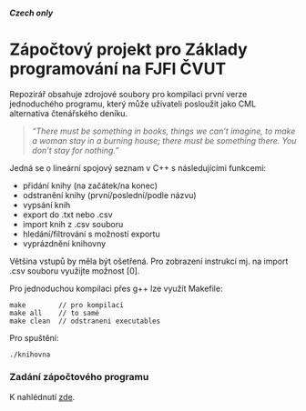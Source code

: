 ##### ***Czech only***
# Zápočtový projekt pro Základy programování na FJFI ČVUT
Repozirář obsahuje zdrojové soubory pro kompilaci první verze jednoduchého programu, který může uživateli posloužit jako CML alternativa čtenářského deníku.

> *“There must be something in books, things we can’t imagine, to make a woman stay in a burning house; there must be something there. You don’t stay for nothing.”*

Jedná se o lineární spojový seznam v C++ s následujícími funkcemi:

- přidání knihy (na začátek/na konec)
- odstranění knihy (první/poslední/podle názvu)
- vypsání knih
- export do .txt nebo .csv
- import knih z .csv souboru
- hledání/filtrování s možností exportu
- vyprázdnění knihovny

Většina vstupů by měla být ošetřená. Pro zobrazení instrukcí mj. na import .csv souboru využijte možnost [0].

Pro jednoduchou kompilaci přes g++ lze využít Makefile:

```
make		// pro kompilaci
make all	// to samé
make clean	// odstraneni executables
```

Pro spuštění:

```
./knihovna
```

### Zadání zápočtového programu
K nahlédnutí [zde](assets/zadani.pdf).

